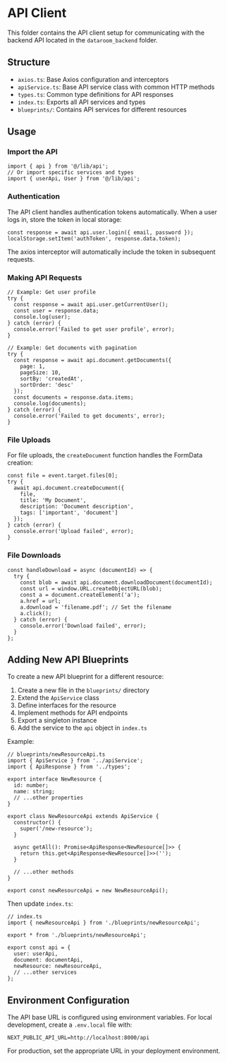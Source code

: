 # API Client

This folder contains the API client setup for communicating with the backend API located in the `dataroom_backend` folder.

## Structure

- `axios.ts`: Base Axios configuration and interceptors
- `apiService.ts`: Base API service class with common HTTP methods
- `types.ts`: Common type definitions for API responses
- `index.ts`: Exports all API services and types
- `blueprints/`: Contains API services for different resources

## Usage

### Import the API

```tsx
import { api } from '@/lib/api';
// Or import specific services and types
import { userApi, User } from '@/lib/api';
```

### Authentication

The API client handles authentication tokens automatically. When a user logs in, store the token in local storage:

```tsx
const response = await api.user.login({ email, password });
localStorage.setItem('authToken', response.data.token);
```

The axios interceptor will automatically include the token in subsequent requests.

### Making API Requests

```tsx
// Example: Get user profile
try {
  const response = await api.user.getCurrentUser();
  const user = response.data;
  console.log(user);
} catch (error) {
  console.error('Failed to get user profile', error);
}

// Example: Get documents with pagination
try {
  const response = await api.document.getDocuments({
    page: 1,
    pageSize: 10,
    sortBy: 'createdAt',
    sortOrder: 'desc'
  });
  const documents = response.data.items;
  console.log(documents);
} catch (error) {
  console.error('Failed to get documents', error);
}
```

### File Uploads

For file uploads, the `createDocument` function handles the FormData creation:

```tsx
const file = event.target.files[0];
try {
  await api.document.createDocument({
    file,
    title: 'My Document',
    description: 'Document description',
    tags: ['important', 'document']
  });
} catch (error) {
  console.error('Upload failed', error);
}
```

### File Downloads

```tsx
const handleDownload = async (documentId) => {
  try {
    const blob = await api.document.downloadDocument(documentId);
    const url = window.URL.createObjectURL(blob);
    const a = document.createElement('a');
    a.href = url;
    a.download = 'filename.pdf'; // Set the filename
    a.click();
  } catch (error) {
    console.error('Download failed', error);
  }
};
```

## Adding New API Blueprints

To create a new API blueprint for a different resource:

1. Create a new file in the `blueprints/` directory
2. Extend the `ApiService` class
3. Define interfaces for the resource
4. Implement methods for API endpoints
5. Export a singleton instance
6. Add the service to the `api` object in `index.ts`

Example:

```tsx
// blueprints/newResourceApi.ts
import { ApiService } from '../apiService';
import { ApiResponse } from '../types';

export interface NewResource {
  id: number;
  name: string;
  // ...other properties
}

export class NewResourceApi extends ApiService {
  constructor() {
    super('/new-resource');
  }

  async getAll(): Promise<ApiResponse<NewResource[]>> {
    return this.get<ApiResponse<NewResource[]>>('');
  }

  // ...other methods
}

export const newResourceApi = new NewResourceApi();
```

Then update `index.ts`:

```tsx
// index.ts
import { newResourceApi } from './blueprints/newResourceApi';

export * from './blueprints/newResourceApi';

export const api = {
  user: userApi,
  document: documentApi,
  newResource: newResourceApi,
  // ...other services
};
```

## Environment Configuration

The API base URL is configured using environment variables. For local development, create a `.env.local` file with:

```
NEXT_PUBLIC_API_URL=http://localhost:8000/api
```

For production, set the appropriate URL in your deployment environment. 